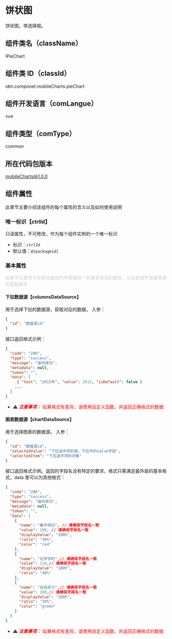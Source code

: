 # 饼状图

饼状图，带选择框。

## 组件类名（className）

IPieChart

## 组件类 ID（classId）

idm.componet.mobileCharts.pieChart

## 组件开发语言（comLangue）

vue

## 组件类型（comType）

common

## 所在代码包版本

mobileCharts@1.0.0

## 组件属性

此章节主要介绍该组件的每个属性的含义以及如何使用说明

### 唯一标识【ctrlId】

只读属性，不可修改，作为每个组件实例的一个唯一标识

- 标识：`ctrlId`
- 默认值：`@[packageid]`

### 基本属性

<font color="#CCCCCC">此章节主要用于存放设置组件所需要的一些基本信息的属性，以达到组件具备使用的基础条件</font>

#### 下拉数据源【columnsDataSource】

用于选择下拉的数据源，获取对应的数据。
入参：

```json
{
  "id": "数据源id"
}
```

接口返回格式示例：

```json
{
  "code": "200",
  "type": "success",
  "message": "操作成功",
  "metadata": null,
  "token": "",
  "data": [
     { "text": "2015年", "value": 2015, "isDefault": false }
    ...
  ]
}
```

- ⚠ <font color="#FF0000">**_注意事项：_**</font>
  <font color="#FF0000">如果格式有差异，请使用自定义函数，并返回正确格式的数据</font>

#### 图表数据源【chartDataSource】

用于选择图表的数据源。
入参：

```json
{
  "id": "数据源id",
  "selectedValue": "下拉选中项的值，下拉中的value字段",
  "selectedItem": "下拉选中项的对象"
}
```

接口返回格式示例。返回的字段名没有特定的要求，格式只需满足最外层的基本格式，data 里可以为其他格式：

```json
{
  "code": "200",
  "type": "success",
  "message": "操作成功",
  "metadata": null,
  "token": "",
  "data": [
    {
      "name": "集中培训", // 请确保字段名一致
      "value": 100, // 请确保字段名一致
      "displayValue": "100h",
      "ratio": "30%",
      "color": "red"
    },
    {
      "name": "论学学时",// 请确保字段名一致
      "value": 110,// 请确保字段名一致
      "displayValue": "100h",
      "ratio": "40%"
    },
    {
      "name": "在线学习",// 请确保字段名一致
      "value": 100,// 请确保字段名一致
      "displayValue": "100h",
      "ratio": "30%",
      "color": "green"
    }
  ]
}
```

- ⚠ <font color="#FF0000">**_注意事项：_**</font>
  <font color="#FF0000">如果格式有差异，请使用自定义函数，并返回正确格式的数据</font>
